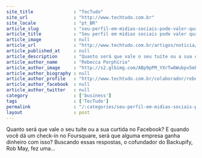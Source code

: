 ```yaml
---
site_title               : "TecTudo"
site_url                 : "http://www.techtudo.com.br"
site_locale              : "pt_BR"
article_slug             : "seu-perfil-em-midias-sociais-pode-valer-quase-mil-reais"
article_title            : "Seu perfil em mídias sociais pode valer quase mil reais"
article_image            : null
article_url              : "http://www.techtudo.com.br/artigos/noticia/2012/05/seu-perfil-em-midias-sociais-pode-valer-quase-mil-reais.html"
article_published_at     : null
article_description      : "Quanto será que vale o seu tuíte ou a sua curtida no Facebook? E quando você dá um check-in no Foursquare, será que alguma empresa ganha dinheiro com isso? Buscando essas respostas, o cofundador do Backupify, Rob May, fez uma..."
article_author_name      : "Rebecca Porphírio"
article_author_image     : "http://s2.glbimg.com/ABp9pPM_YXrTw6Wubpv5mkNK5kE=/30x30/s2.glbimg.com/1fDalnoBREBWN2maeB3YlzTAU7Y=/140x140/s.glbimg.com/po/tt2/f/original/2013/11/12/foto_quadrada.jpg"
article_author_biography : null
article_author_profile   : "http://www.techtudo.com.br/colaborador/rebecca-porphirio.html"
article_author_facebook  : null
article_author_twitter   : null
category                 : ['business']
tags                     : ['TecTudo']
permalink                : "/:categories/seu-perfil-em-midias-sociais-pode-valer-quase-mil-reais/"
layout                   : post
---
```


Quanto será que vale o seu tuíte ou a sua curtida no Facebook? E quando você dá um check-in no Foursquare, será que alguma empresa ganha dinheiro com isso? Buscando essas respostas, o cofundador do Backupify, Rob May, fez uma...
